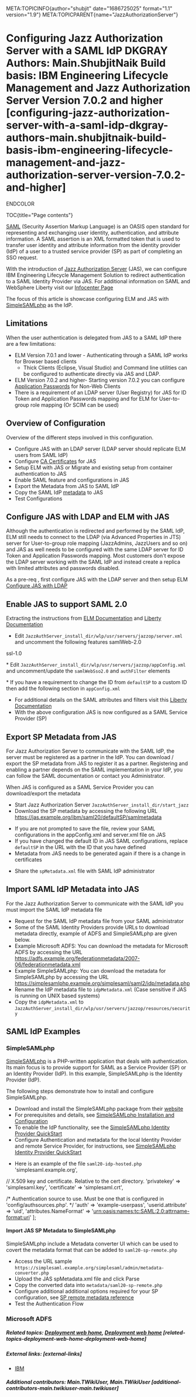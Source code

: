 META:TOPICINFO{author="shubjit" date="1686725025" format="1.1"
version="1.9"} META:TOPICPARENT{name="JazzAuthorizationServer"}

# Configuring Jazz Authorization Server with a SAML IdP DKGRAY Authors: Main.ShubjitNaik Build basis: IBM Engineering Lifecycle Management and Jazz Authorization Server Version 7.0.2 and higher [configuring-jazz-authorization-server-with-a-saml-idp-dkgray-authors-main.shubjitnaik-build-basis-ibm-engineering-lifecycle-management-and-jazz-authorization-server-version-7.0.2-and-higher]

ENDCOLOR

TOC{title="Page contents"}

[SAML](https://en.wikipedia.org/wiki/Security_Assertion_Markup_Language)
(Security Assertion Markup Language) is an OASIS open standard for
representing and exchanging user identity, authentication, and attribute
information. A SAML assertion is an XML formatted token that is used to
transfer user identity and attribute information from the identity
provider (IdP) of a user to a trusted service provider (SP) as part of
completing an SSO request.

With the introduction of [Jazz Authorization
Server](JazzAuthorizationServer) (JAS), we can configure IBM Engineering
Lifecycle Management Solution to redirect authentication to a SAML
Identity Provider via JAS. For additional information on SAML and
WebSphere Liberty visit our [Infocenter
Page](https://www.ibm.com/support/knowledgecenter/SSEQTP_liberty/com.ibm.websphere.wlp.doc/ae/cwlp_saml_web_sso.html)

The focus of this article is showcase configuring ELM and JAS with
[SimpleSAMLphp](https://simplesamlphp.org/) as the IdP.

## Limitations

When the user authentication is delegated from JAS to a SAML IdP there
are a few limitations:

-   ELM Version 7.0.1 and lower - Authenticating through a SAML IdP
    works for Browser based clients
    -   Thick Clients (Eclipse, Visual Studio) and Command line
        utilities can be configured to authenticate directly via JAS and
        LDAP.
-   ELM Version 7.0.2 and higher- Starting version 7.0.2 you can
    configure [Application Passwords](EnableJASAppPasswords) for Non-Web
    Clients
-   There is a requirement of an LDAP server (User Registry) for JAS for
    ID Token and Application Passwords mapping and for ELM for
    User-to-group role mapping (Or SCIM can be used)

## Overview of Configuration

Overview of the different steps involved in this configuration.

-   Configure JAS with an LDAP server (LDAP server should replicate ELM
    users from SAML IdP)
-   Configure [CA Certificates](ConfigureCACertificates) for JAS
-   Setup ELM with JAS or Migrate and existing setup from container
    authentication to JAS
-   Enable SAML feature and configurations in JAS
-   Export the Metadata from JAS to SAML IdP
-   Copy the SAML IdP
    [metadata](https://en.wikipedia.org/wiki/SAML_metadata) to JAS
-   Test Configurations

## Configure JAS with LDAP and ELM with JAS

Although the authentication is redirected and performed by the SAML IdP,
ELM still needs to connect to the LDAP (via Advanced Properties in JTS)
server for User-to-group role mapping (JazzAdmins, JazzUsers and so on)
and JAS as well needs to be configured with the same LDAP server for ID
Token and Application Passwords mapping. Most customers don't expose the
LDAP server working with the SAML IdP and instead create a replica with
limited attributes and passwords disabled.

As a pre-req , first configure JAS with the LDAP server and then setup
ELM [Configure JAS with
LDAP](https://jazz.net/wiki/bin/view/Deployment/JASUserRegistryConfig)

## Enable JAS to support SAML 2.0

Extracting the instructions from [ELM
Documentation](https://www.ibm.com/docs/en/elm/7.0.2?topic=server-enabling-saml-as-identity-provider)
and [Liberty
Documentation](https://www.ibm.com/docs/en/was-liberty/nd?topic=liberty-configuring-saml-web-browser-sso-in)

-   Edit `JazzAuthServer_install_dir/wlp/usr/servers/jazzop/server.xml`
    and uncomment the following features samlWeb-2.0

ssl-1.0

\* Edit
`JazzAuthServer_install_dir/wlp/usr/servers/jazzop/appConfig.xml` and
uncomment/update the `samlWebSso2.0` and `authFilter` elements

\* If you have a requirement to change the ID from `defaultSP` to a
custom ID then add the following section in `appConfig.xml`

-   For additional details on the SAML attributes and filters visit this
    [Liberty
    Documentation](https://www.ibm.com/docs/en/was-liberty/nd?topic=configuration-samlwebsso20)
-   With the above configuration JAS is now configured as a SAML Service
    Provider (SP)

## Export SP Metadata from JAS

For Jazz Authorization Server to communicate with the SAML IdP, the
server must be registered as a partner in the IdP. You can download /
export the SP metadata from JAS to register it as a partner. Registering
and enabling a partner depends on the SAML implementation in your IdP,
you can follow the SAML documentation or contact you Administrator.

When JAS is configured as a SAML Service Provider you can
download/export the metadata

-   Start Jazz Authorization Server
    `JazzAuthServer_install_dir/start_jazz`
-   Download the SP metadata by accessing the following URL
    <https://jas.example.org/ibm/saml20/defaultSP/samlmetadata>

<!-- -->

-   If you are not prompted to save the file, review your SAML
    configurations in the appConfig.xml and server.xml file on JAS
-   If you have changed the default ID in JAS SAML configurations,
    replace `defaultSP` in the URL with the ID that you have defined
-   Metadata from JAS needs to be generated again if there is a change
    in certificates

<!-- -->

-   Share the `spMetadata.xml` file with SAML IdP administrator

## Import SAML IdP Metadata into JAS

For the Jazz Authorization Server to communicate with the SAML IdP you
must import the SAML IdP metadata file

-   Request for the SAML IdP metadata file from your SAML administrator
-   Some of the SAML Identity Providers provide URLs to download
    metadata directly, example of ADFS and SimpleSAMLphp are given
    below.
-   Example Microsoft ADFS: You can download the metadata for Microsoft
    ADFS by accessing the URL
    <https://adfs.example.org/federationmetadata/2007-06/federationmetadata.xml>
-   Example SimpleSAMLphp: You can download the metadata for
    SimpleSAMLphp by accessing the URL
    <https://simplesamlphp.example.org/simplesaml/saml2/idp/metadata.php>
-   Rename the IdP metadata file to `idpMetadata.xml` (Case sensitive if
    JAS is running on UNIX based systems)
-   Copy the `idpMetadata.xml` to
    `JazzAuthServer_install_dir/wlp/usr/servers/jazzop/resources/security`

## SAML IdP Examples

### SimpleSAMLphp

[SimpleSAMLphp](https://simplesamlphp.org/) is a PHP-written application
that deals with authentication. Its main focus is to provide support for
SAML as a Service Provider (SP) or an Identity Provider (IdP). In this
example, SimpleSAMLphp is the Identity Provider (IdP).

The following steps demonstrate how to install and configure
SimpleSAMLphp.

-   Download and install the SimpleSAMLphp package from their
    [website](https://simplesamlphp.org/download/)
-   For prerequisites and details, see [SimpleSAMLphp Installation and
    Configuration](https://simplesamlphp.org/docs/latest/simplesamlphp-install.html)
-   To enable the IdP functionality, see the [SimpleSAMLphp Identity
    Provider
    QuickStart](https://simplesamlphp.org/docs/latest/simplesamlphp-idp.html)
-   Configure Authentication and metadata for the local Identity
    Provider and remote Service Provider, for instructions, see
    [SimpleSAMLphp Identity Provider
    QuickStart](https://simplesamlphp.org/docs/latest/simplesamlphp-idp.html)

<!-- -->

-   Here is an example of the file `saml20-idp-hosted.php`
    'simplesaml.example.org',

// X.509 key and certificate. Relative to the cert directory.
'privatekey' =\> 'simplesaml.key', 'certificate' =\> 'simplesaml.crt',

/\* Authentication source to use. Must be one that is configured in
'config/authsources.php'. \*/ 'auth' =\> 'example-userpass',
'userid.attribute' =\> 'uid', 'attributes.NameFormat' =\>
'<urn:oasis:names:tc:SAML:2.0:attrname-format:uri>' \];

#### Import JAS SP Metadata to SimpleSAMLphp

SimpleSAMLphp include a Metadata converter UI which can be used to
covert the metadata format that can be added to `saml20-sp-remote.php`

-   Access the URL sample
    `https://simplesaml.example.org/simplesaml/admin/metadata-converter.php`
-   Upload the JAS spMetadata.xml file and click Parse
-   Copy the converted data into `metadata/saml20-sp-remote.php`
-   Configure additional additional options required for your SP
    configuration, see [SP remote metadata
    reference](https://simplesamlphp.org/docs/latest/simplesamlphp-reference-sp-remote.html)
-   Test the Authentication Flow

### Microsoft ADFS

##### Related topics: [Deployment web home](DeploymentWebHome), [Deployment web home](DeploymentWebHome) [related-topics-deployment-web-home-deployment-web-home]

##### External links: [external-links]

-   [IBM](https://www.ibm.com)

##### Additional contributors: Main.TWikiUser, Main.TWikiUser [additional-contributors-main.twikiuser-main.twikiuser]
